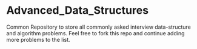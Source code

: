# Advanced_Data_Structures
Common Repository to store all commonly asked interview data-structure and algorithm problems. Feel free to fork this repo and continue adding more problems to the list.
